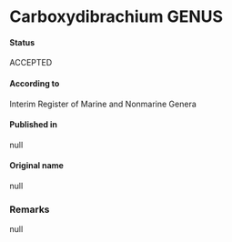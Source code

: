 Carboxydibrachium GENUS
=======

#### Status
ACCEPTED

#### According to
Interim Register of Marine and Nonmarine Genera

#### Published in
null

#### Original name
null

### Remarks
null